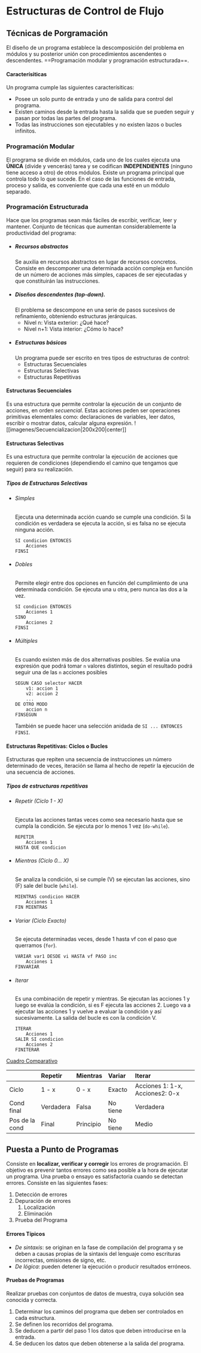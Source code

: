 # Estructuras de Control de Flujo
## Técnicas de Porgramación
El diseño de un programa establece la descomposición del problema en módulos y su posterior unión con procedimientos ascendentes o descendentes. ==Programación modular y programación estructurada==.
#### Caracterísiticas
Un programa cumple las siguientes caracterísiticas: 
- Posee un solo punto de entrada y uno de salida para control del programa.
- Existen caminos desde la entrada hasta la salida que se pueden seguir y pasan por todas las partes del programa.
- Todas las instrucciones son ejecutables y no existen lazos o bucles infinitos.
### Programación Modular
El programa se divide en módulos, cada uno de los cuales ejecuta una **ÚNICA** (divide y vencerás) tarea y se codifican **INDEPENDIENTES** (ninguno tiene acceso a otro) de otros módulos.
Existe un programa principal que controla todo lo que sucede.
En el caso de las funciones de entrada, proceso y salida, es conveniente que cada una esté en un módulo separado.
### Programación Estructurada
Hace que los programas sean más fáciles de escribir, verificar, leer y mantener.
Conjunto de técnicas que aumentan considerablemente la productividad del programa:
- ##### Recursos  abstractos
	Se auxilia en recursos abstractos en lugar de recursos concretos. Consiste en descomponer una determinada acción compleja en función de un número de acciones más simples, capaces de ser ejecutadas y que constituirán las instrucciones.
- ##### Diseños descendentes (top-down).
	El problema se descompone en una serie de pasos sucesivos de refinamiento, obteniendo estructuras jerárquicas.
	- Nivel n: Vista exterior: ¿Qué hace?
	- Nivel n+1: Vista interior: ¿Cómo lo hace?
- ##### Estructuras básicas
	Un programa puede ser escrito en tres tipos de estructuras de control:
	- Estructuras Secuenciales
	- Estructuras Selectivas
	- Estructuras Repetitivas
#### **Estructuras Secuenciales**
Es una estructura que permite controlar la ejecución de un conjunto de acciones, en orden *secuencial*.
Estas acciones peden ser operaciones primitivas elementales como: declaraciones de variables, leer datos, escribir o mostrar datos, calcular alguna expresión.
![[imagenes/Secuencializacion|200x200|center]]
#### **Estructuras Selectivas**
Es una estructura que permite controlar la ejecución de acciones que requieren de condiciones (dependiendo el camino que tengamos que seguir) para su realización.
##### Tipos de Estructuras Selectivas
- ###### Simples
	Ejecuta una determinada acción cuando se cumple una condición. Si la condición es verdadera se ejecuta la acción, si es falsa no se ejecuta ninguna acción.
	```
	SI condicion ENTONCES
		Acciones
	FINSI
	```
- ###### Dobles
	Permite elegir entre dos opciones en función del cumplimiento de una determinada condición. Se ejecuta una u otra, pero nunca las dos a la vez.
	```
	SI condicion ENTONCES
		Acciones 1
	SINO
		Acciones 2
	FINSI
	```
- ###### Múltiples
	Es cuando existen más de dos alternativas posibles. Se evalúa una expresión que podrá tomar `n` valores distintos, según el resultado podrá seguir una de las `n` acciones posibles
	```
	SEGUN CASO selector HACER
		v1: accion 1
		v2: accion 2
		...
	DE OTRO MODO
		accion n
	FINSEGUN
	```
	También se puede hacer una selección anidada de `SI ... ENTONCES FINSI`.
#### **Estructuras Repetitivas: Ciclos o Bucles**
Estructuras que repiten una secuencia de instrucciones un número determinado de veces, iteración se llama al hecho de repetir la ejecución de una secuencia de acciones.
##### Tipos de estructuras repetitivas
- ###### Repetir (Ciclo 1 - X)
	Ejecuta las acciones tantas veces como sea necesario hasta que se cumpla la condición. Se ejecuta por lo menos 1 vez  (`do-while`).
	```
	REPETIR
		Acciones 1
	HASTA QUE condicion
	```
- ###### Mientras (Ciclo 0... X)
	Se analiza la condición, si se cumple (V) se ejecutan las acciones, sino (F) sale del bucle (`while`).
	```
	MIENTRAS condicion HACER
		Acciones 1
	FIN MIENTRAS
	```
- ###### Variar (Ciclo Exacto)
	Se ejecuta determinadas veces, desde 1 hasta vf con el paso que querramos (`for`).
	```
	VARIAR var1 DESDE vi HASTA vf PASO inc
		Acciones 1
	FINVARIAR
	```
- ###### Iterar 
	Es una combinación de repetir y mientras. Se ejecutan las acciones 1 y luego se evalúa la condición, si es F ejecuta las acciones 2. Luego va a ejecutar las acciones 1 y vuelve a evaluar la condición y así sucesivamente.
	La salida del bucle es con la condición V.
	```
	ITERAR
		Acciones 1
	SALIR SI condicion
		Acciones 2
	FINITERAR
	```

<ins>Cuadro Comparativo</ins>

|                |  Repetir   |  Mientras  |  Variar    |  Iterar                           |
|:---------------|:-----------|:-----------|:-----------|:----------------------------------|
| Ciclo          |     1 - x  |      0 - x |  Exacto    |  Acciones 1: 1-x, Acciones2: 0-x  |
| Cond final     |  Verdadera |  Falsa     |  No tiene  |  Verdadera                        |
| Pos de la cond |  Final     |  Principio |  No tiene  |  Medio                            |  
## Puesta a Punto de Programas
Consiste en **localizar, verificar y corregir** los errores de programación. El objetivo es prevenir tantos errores como sea posible a la hora de ejecutar un programa. Una prueba o ensayo es satisfactoria cuando se detectan errores. Consiste en las siguientes fases:
1. Detección de errores
2. Depuración de errores
	1. Localización
	2. Eliminación
3. Prueba del Programa
#### Errores Típicos
- *De sintaxis*: se originan en la fase de compilación del programa y se deben a causas propias de la sintaxis del lenguaje como escrituras incorrectas, omisiones de signo, etc.
- *De lógica*: pueden detener la ejecución o producir resultados erróneos.
#### Pruebas de Programas
Realizar pruebas con conjuntos de datos de muestra, cuya solución sea conocida y correcta.
1. Determinar los caminos del programa que deben ser controlados en cada estructura.
2. Se definen los recorridos del programa.
3. Se deducen a partir del paso 1 los datos que deben introducirse en la entrada.
4. Se deducen los datos que deben obtenerse a la salida del programa.